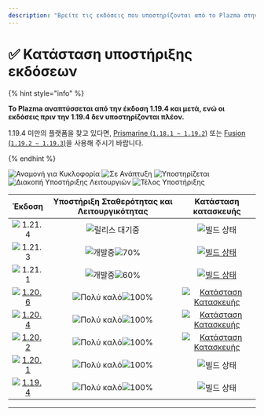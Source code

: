 ```yaml
---
description: "Βρείτε τις εκδόσεις που υποστηρίζονται από το Plazma στην Minecraft: Java Edition."
---
```


# ✅ Κατάσταση υποστήριξης εκδόσεων

{% hint style="info" %}

**Το Plazma αναπτύσσεται από την έκδοση 1.19.4 και μετά, ενώ οι εκδόσεις πριν την 1.19.4 δεν υποστηρίζονται πλέον.**

1.19.4 미만의 플랫폼을 찾고 있다면, [Prismarine (`1.18.1 ~ 1.19.2`)](https://github.com/PrismarineTeam/Prismarine) 또는 [Fusion (`1.19.2 ~ 1.19.3`)](https://github.com/RuinedTechnologyUnify/Fusion)을 사용해 주시기 바랍니다.

{% endhint %}

[wtr]: https://badge.plazmamc.org/0/Σε%20αναμονή%20κυκλοφορίας
[idv]: https://badge.plazmamc.org/1/Σε_Ανάπτυξη
[atv]: https://badge.plazmamc.org/2/Υποστηρίζεται
[fse]: https://badge.plazmamc.org/6/Διακοπή_Υποστήριξης_Λειτουργιών
[eol]: https://badge.plazmamc.org/4/Τέλος_Υποστήριξης
[ukn]: <https://badge.plazmamc.org/0/Δεν υπάρχουν πληροφορίες>
[vgd]: https://badge.plazmamc.org/2/매우%20좋음
[mid]: https://badge.plazmamc.org/6/Κανονικό
[100]: https://badge.plazmamc.org/percent/100

![Αναμονή για Κυκλοφορία][wtr] ![Σε Ανάπτυξη][idv] ![Υποστηρίζεται][atv] ![Διακοπή Υποστήριξης Λειτουργιών][fse] ![Τέλος Υποστήριξης][eol]

|                                       Έκδοση                                      |       Υποστήριξη Σταθερότητας και Λειτουργικότητας       |                                              Κατάσταση κατασκευής                                             |
| :-------------------------------------------------------------------------------: | :------------------------------------------------------: | :-----------------------------------------------------------------------------------------------------------: |
|                   ![1.21.4](https://badge.plazmamc.org/0/1.21.4)                  |                      ![릴리스 대기중][wtr]                     |                                                 ![빌드 상태][ukn]                                                 |
|                   ![1.21.3](https://badge.plazmamc.org/1/1.21.3)                  | ![개발중][idv]![70%](https://badge.plazmamc.org/percent/70) |         [![빌드 상태](https://build.plazmamc.org/1.21.3)](https://build.plazmamc.org/1.21.3?redirect=true)        |
|                   ![1.21.1](https://badge.plazmamc.org/6/1.21.1)                  | ![개발중][idv]![60%](https://badge.plazmamc.org/percent/60) |         [![빌드 상태](https://build.plazmamc.org/1.21.1)](https://build.plazmamc.org/1.21.1?redirect=true)        |
| [![1.20.6](https://badge.plazmamc.org/2/1.20.6)](https://git.plazmamc.org/1.20.6) |               ![Πολύ καλό][vgd]![100%][100]              | [![Κατάσταση Κατασκευής](https://build.plazmamc.org/1.20.6)](https://build.plazmamc.org/1.20.6?redirect=true) |
| [![1.20.4](https://badge.plazmamc.org/6/1.20.4)](https://git.plazmamc.org/1.20.4) |               ![Πολύ καλό][vgd]![100%][100]              | [![Κατάσταση Κατασκευής](https://build.plazmamc.org/1.20.4)](https://build.plazmamc.org/1.20.4?redirect=true) |
| [![1.20.2](https://badge.plazmamc.org/4/1.20.2)](https://git.plazmamc.org/1.20.2) |               ![Πολύ καλό][vgd]![100%][100]              | [![Κατάσταση Κατασκευής](https://build.plazmamc.org/1.20.2)](https://build.plazmamc.org/1.20.2?redirect=true) |
| [![1.20.1](https://badge.plazmamc.org/4/1.20.1)](https://git.plazmamc.org/1.20.1) |               ![Πολύ καλό][vgd]![100%][100]              |                                                 ![빌드 상태][ukn]                                                 |
| [![1.19.4](https://badge.plazmamc.org/4/1.19.4)](https://git.plazmamc.org/1.19.4) |               ![Πολύ καλό][vgd]![100%][100]              |                                                 ![빌드 상태][ukn]                                                 |

***
